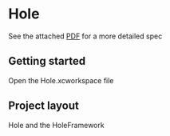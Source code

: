 # Hole

See the attached [PDF](Documents/Hole_Filling_-_Interview_Exercise.pdf) for a more detailed spec

## Getting started

Open the Hole.xcworkspace file

## Project layout

Hole and the HoleFramework

